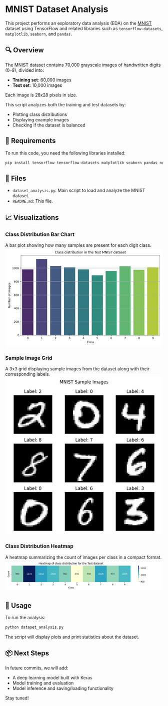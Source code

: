 # MNIST Dataset Analysis

This project performs an exploratory data analysis (EDA) on the [MNIST](https://en.wikipedia.org/wiki/MNIST_database) dataset using TensorFlow and related libraries such as `tensorflow-datasets`, `matplotlib`, `seaborn`, and `pandas`.

## 🔍 Overview

The MNIST dataset contains 70,000 grayscale images of handwritten digits (0–9), divided into:
- **Training set**: 60,000 images
- **Test set**: 10,000 images

Each image is 28x28 pixels in size.

This script analyzes both the training and test datasets by:
- Plotting class distributions
- Displaying example images
- Checking if the dataset is balanced

## 🧰 Requirements

To run this code, you need the following libraries installed:

```bash
pip install tensorflow tensorflow-datasets matplotlib seaborn pandas numpy
```

## 📁 Files

- `dataset_analysis.py`: Main script to load and analyze the MNIST dataset.
- `README.md`: This file.

## 📈 Visualizations

### Class Distribution Bar Chart
A bar plot showing how many samples are present for each digit class.
![](https://github.com/ectorr01/MNIST-Dataset-Analysis/blob/main/Visualizations/Figure_1.png)


### Sample Image Grid
A 3x3 grid displaying sample images from the dataset along with their corresponding labels.
![](https://github.com/ectorr01/MNIST-Dataset-Analysis/blob/main/Visualizations/Figure_2.png)

### Class Distribution Heatmap
A heatmap summarizing the count of images per class in a compact format.
![](https://github.com/ectorr01/MNIST-Dataset-Analysis/blob/main/Visualizations/Figure_3.png)

## 🚀 Usage

To run the analysis:

```bash
python dataset_analysis.py
```

The script will display plots and print statistics about the dataset.

## 📦 Next Steps

In future commits, we will add:
- A deep learning model built with Keras
- Model training and evaluation
- Model inference and saving/loading functionality

Stay tuned!
```
